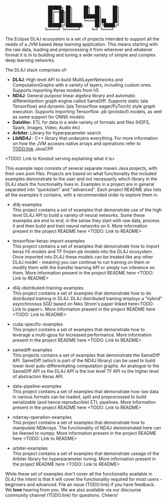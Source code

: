 <center>
    
    ██████╗ ██╗     ██╗  ██╗     ██╗
    ██╔══██╗██║     ██║  ██║     ██║
    ██║  ██║██║     ███████║     ██║
    ██║  ██║██║     ╚════██║██   ██║
    ██████╔╝███████╗     ██║╚█████╔╝
    ╚═════╝ ╚══════╝     ╚═╝ ╚════╝    
    
</center>
The Eclipse DL4J ecosystem is a set of projects intended to support all the needs of a JVM based deep learning application. This means starting with the raw data, loading and preprocessing it from wherever and whatever format it is in to building and tuning a wide variety of simple and complex deep learning networks. 
<TODO: Link to Konduit serving explaining what it is?>

The DL4J stack comprises of:
- **DL4J**: High level API to build MultiLayerNetworks and ComputationGraphs with a variety of layers, including custom ones. Supports importing Keras models from h5
- **ND4J**: General purpose linear algebra library and automatic differentiantion graph engine called SameDiff. Supports static (ala Tensorflow) and dynamic (ala Tensorflow eager/PyTorch)  style graph execution. Supports importing Tensorflow .pb (protobuf) models, as well as some support for ONNX models 
- **DataVec**: ETL for data in a wide variety of formats and files (HDFS, Spark, Images, Video, Audio etc)
- **Arbiter**: Library for hyperparameter search
- **LibND4J** : C++ library that underpins everything. For more information on how the JVM acceses native arrays and operations refer to <TODO:link> JavaCPP

<TODO: Link to Konduit serving explaining what it is>

This example repo consists of several separate maven Java projects, with their own pom files. Projects are based on what functionality the included examples demonstrate to the user and not necessarily which library in the DL4J stack the functionality lives in. Examples in a project are in general separated into "quickstart" and "advanced". Each project README also lists all the examples it contains, with a recommended order to explore them in. 

- dl4j-examples  
This project contains a set of examples that demonstrate use of the high level DL4J API to build a variety of neural networks. Some these examples are end to end, in the sense they start with raw data, process it and then build and train neural networks on it. More information present in the project README here <TODO: Link to README>

- tensorflow-keras-import-examples  
This project contains a set of examples that demonstrate how to import keras h5 models and TF frozen pb models into the DL4J ecosystem. Once imported into DL4J these models can be treated like any other DL4J model - meaning you can continue to run training on them or modify them with the transfer learning API or simply run inference on them. More information present in the project README here <TODO: Link to README>

- dl4j-distributed-training-examples  
This project contains a set of examples that demonstrate how to do distributed training in DL4J. DL4J distributed training employs a "hybrid" asynchronous SGD based on Niko Strom's paper linked here<TODO: Link to paper>. More information present in the project README here <TODO: Link to README>

- cuda-specific-examples  
This project contains a set of examples that demonstrate how to leverage a multi-gpus for increased performance. More information present in the project README here <TODO: Link to README> 

- samediff-examples  
This projects contains a set of examples that demonstrate the SameDiff API. SameDiff (which is part of the ND4J library) can be used to build lower level auto-differentiating computation graphs. An analogue to the SameDiff API vs the DL4J API is the low level TF API vs the higher level of abstraction Keras API.

- data-pipeline-examples  
This project contains a set of examples that demonstrate how raw data in various formats can be loaded, split and preprocessed to build serializable (and hence reproducible) ETL pipelines. More information present in the project README here <TODO: Link to README>

- ndarray-operation-examples  
This project contains a set of examples that demonstrate how to manipulate NDArrays. The functionality of ND4J demonstrated here can be likened to numpy. More information present in the project README here <TODO: Link to README>

- arbiter-examples  
This project contains a set of examples that demonstrate useage of the Arbiter library for hyperparameter tuning. More information present in the project README here <TODO: Link to README>

While these set of examples don't cover all the functionality available in DL4J the intent is that it will cover the functionality required for most users - beginners and advanced.  File an issue (TODO:link) if you have feedback. We **love** hearing from you. We are also available via our discourse community channel (TODO:link) for questions. Cheers!
